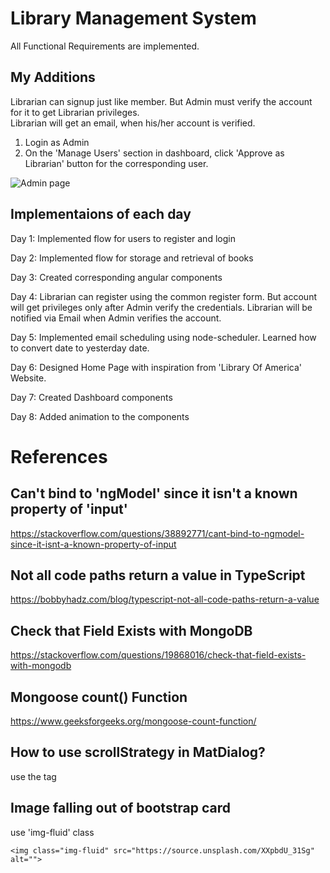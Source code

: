 # Library Management System

All Functional Requirements are implemented.

## My Additions
Librarian can signup just like member. But Admin must verify the account for it to get Librarian privileges. <br>
Librarian will get an email, when his/her account is verified.<br>

1. Login as Admin<br>
2. On the 'Manage Users' section in dashboard, click 'Approve as Librarian' button for the corresponding user.<br>

![Admin page](https://drive.google.com/file/d/1NVh54TNj_8Euz1A_ARYTzvRJ1WMzviEm/view?usp=sharing)

## Implementaions of each day
Day 1:
Implemented flow for users to register and login

Day 2:
Implemented flow for storage and retrieval of books

Day 3:
Created corresponding angular components

Day 4:
Librarian can register using the common register form. But account will get privileges only after Admin verify the credentials. Librarian will be notified via Email when Admin verifies the account.

Day 5:
Implemented email scheduling using node-scheduler.
Learned how to convert date to yesterday date.

Day 6:
Designed Home Page with inspiration from 'Library Of America' Website.

Day 7:
Created Dashboard components

Day 8:
Added animation to the components

# References

## Can't bind to 'ngModel' since it isn't a known property of 'input'

https://stackoverflow.com/questions/38892771/cant-bind-to-ngmodel-since-it-isnt-a-known-property-of-input

## Not all code paths return a value in TypeScript

https://bobbyhadz.com/blog/typescript-not-all-code-paths-return-a-value

## Check that Field Exists with MongoDB
https://stackoverflow.com/questions/19868016/check-that-field-exists-with-mongodb

## Mongoose count() Function
https://www.geeksforgeeks.org/mongoose-count-function/

## How to use scrollStrategy in MatDialog?

use the <mat-dialog-content> tag

## Image falling out of bootstrap card
use 'img-fluid' class
```
<img class="img-fluid" src="https://source.unsplash.com/XXpbdU_31Sg" alt="">
```